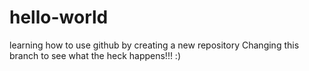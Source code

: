 # hello-world
learning how to use github by creating a new repository
Changing this branch to see what the heck happens!!! :)

